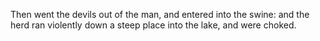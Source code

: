 Then went the devils out of the man, and entered into the swine: and the herd ran violently down a steep place into the lake, and were choked.
